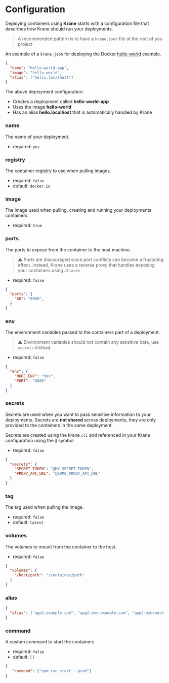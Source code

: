 # Configuration

Deploying containers using **Krane** starts with a configuration file that describes how Krane should run your deployments.

> A recommended pattern is to have a `krane.json` file at the root of you project

An example of a `krane.json` for deploying the Docker [hello-world](https://hub.docker.com/_/hello-world) example.

```json
{
  "name": "hello-world-app",    
  "image": "hello-world",       
  "alias": ["hello.localhost"]  
}
```

The above deployment configuration:

- Creates a deployment called **hello-world-app**
- Uses the image **hello-world**
- Has an alias **hello.localhost** that is automatically handled by Krane

### name

The name of your deployment.

- required: `yes`

### registry

The container registry to use when pulling images.

- required: `false`
- default: `docker.io`

### image

The image used when pulling, creating and running your deployments containers.

- required: `true`

### ports

The ports to expose from the container to the host machine.

> ⚠️ Ports are discouraged since port conflicts can become a frustating effect. Instead, Krane uses a reverse proxy that handles exposing your containers using `aliases`

- required: `false`

```json
{
  "ports": {
    "80": "8080",
  }
}
```

### env

The environment variables passed to the containers part of a deployment.

> ⚠️ Environment variables should not contain any sensitive data, use `secrets` instead.

- required: `false`

```json
{
  "env": {
    "NODE_ENV": "dev",
    "PORT": "8080"
  }
}
```

### secrets

Secrets are used when you want to pass sensitive information to your deployments. Secrets are **not shared** across deployments, they are only provided to the containers in the same deployment.

Secrets are created using the krane `cli` and referenced in your Krane configuration using the `@` symbol.

- required: `false`

```json
{
  "secrets": {
    "SECRET_TOKEN": "@MY_SECRET_TOKEN",
    "PROXY_API_URL": "@SOME_PROXY_API_URL"
  }
}
```

### tag

The tag used when pulling the image.

- required: `false`
- default: `latest`

### volumes

The volumes to mount from the container to the host.

- required: `false`

```json
{
  "volumes": {
    "/host/path": "/container/path"
  }
}
```

### alias


```json
{
  "alias": ["app2.example.com", "app2-dev.example.com", "app2-mybranch.example.com"]
}

```

### command

A custom command to start the containers

- required: `false`
- default: `[]`

```json
{
   "command": ["npm run start --prod"]
}
```
